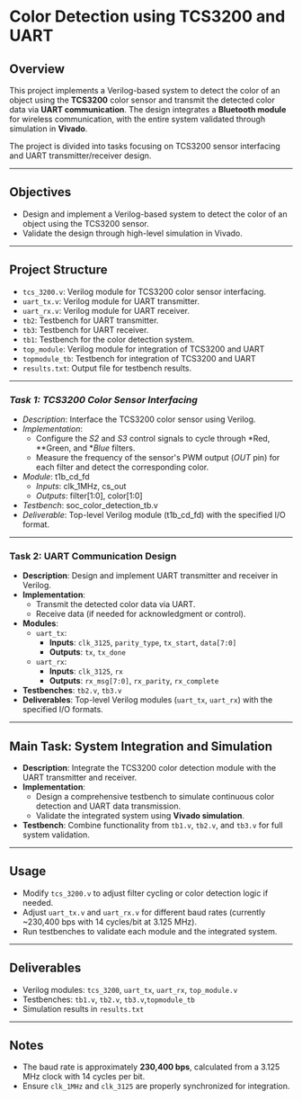 # **Color Detection using TCS3200 and UART**

## **Overview**
This project implements a Verilog-based system to detect the color of an object using the **TCS3200** color sensor and transmit the detected color data via **UART communication**. The design integrates a **Bluetooth module** for wireless communication, with the entire system validated through simulation in **Vivado**.

The project is divided into tasks focusing on TCS3200 sensor interfacing and UART transmitter/receiver design.

---

## **Objectives**

- Design and implement a Verilog-based system to detect the color of an object using the TCS3200 sensor.
- Validate the design through high-level simulation in Vivado.

---

## **Project Structure**

- `tcs_3200.v`: Verilog module for TCS3200 color sensor interfacing.
- `uart_tx.v`: Verilog module for UART transmitter.
- `uart_rx.v`: Verilog module for UART receiver.
- `tb2`: Testbench for UART transmitter.
- `tb3`: Testbench for UART receiver.
- `tb1`: Testbench for the color detection system.
- `top_module`: Verilog module for integration of TCS3200 and UART
- `topmodule_tb`: Testbench for integration of TCS3200 and UART
- `results.txt`: Output file for testbench results.

---

### *Task 1: TCS3200 Color Sensor Interfacing*

- *Description*: Interface the TCS3200 color sensor using Verilog.
- *Implementation*:  
  - Configure the *S2* and *S3* control signals to cycle through *Red, **Green, and **Blue* filters.
  - Measure the frequency of the sensor's PWM output (*OUT* pin) for each filter and detect the corresponding color.
- *Module*: t1b_cd_fd  
  - *Inputs*: clk_1MHz, cs_out  
  - *Outputs*: filter[1:0], color[1:0]
- *Testbench*: soc_color_detection_tb.v
- *Deliverable*: Top-level Verilog module (t1b_cd_fd) with the specified I/O format.

---

### **Task 2: UART Communication Design**

- **Description**: Design and implement UART transmitter and receiver in Verilog.
- **Implementation**:
  - Transmit the detected color data via UART.
  - Receive data (if needed for acknowledgment or control).
- **Modules**:
  - `uart_tx`:  
    - **Inputs**: `clk_3125`, `parity_type`, `tx_start`, `data[7:0]`  
    - **Outputs**: `tx`, `tx_done`
  - `uart_rx`:  
    - **Inputs**: `clk_3125`, `rx`  
    - **Outputs**: `rx_msg[7:0]`, `rx_parity`, `rx_complete`
- **Testbenches**: `tb2.v`, `tb3.v`
- **Deliverables**: Top-level Verilog modules (`uart_tx`, `uart_rx`) with the specified I/O formats.

---

## **Main Task: System Integration and Simulation**

- **Description**: Integrate the TCS3200 color detection module with the UART transmitter and receiver.
- **Implementation**:
  - Design a comprehensive testbench to simulate continuous color detection and UART data transmission.
  - Validate the integrated system using **Vivado simulation**.
- **Testbench**: Combine functionality from `tb1.v`, `tb2.v`, and `tb3.v` for full system validation.


---

## **Usage**

- Modify `tcs_3200.v` to adjust filter cycling or color detection logic if needed.
- Adjust `uart_tx.v` and `uart_rx.v` for different baud rates (currently ~230,400 bps with 14 cycles/bit at 3.125 MHz).
- Run testbenches to validate each module and the integrated system.

---

## **Deliverables**

- Verilog modules: `tcs_3200`, `uart_tx`, `uart_rx`, `top_module.v`
- Testbenches: `tb1.v`, `tb2.v`, `tb3.v`,`topmodule_tb`
- Simulation results in `results.txt`

---

## **Notes**

- The baud rate is approximately **230,400 bps**, calculated from a 3.125 MHz clock with 14 cycles per bit.
- Ensure `clk_1MHz` and `clk_3125` are properly synchronized for integration.
